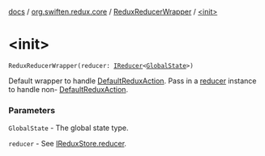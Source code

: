 [docs](../../index.md) / [org.swiften.redux.core](../index.md) / [ReduxReducerWrapper](index.md) / [&lt;init&gt;](./-init-.md)

# &lt;init&gt;

`ReduxReducerWrapper(reducer: `[`IReducer`](../-i-reducer.md)`<`[`GlobalState`](index.md#GlobalState)`>)`

Default wrapper to handle [DefaultReduxAction](../-default-redux-action/index.md). Pass in a [reducer](reducer.md) instance to handle non-
[DefaultReduxAction](../-default-redux-action/index.md).

### Parameters

`GlobalState` - The global state type.

`reducer` - See [IReduxStore.reducer](../-i-reducer-provider/reducer.md).